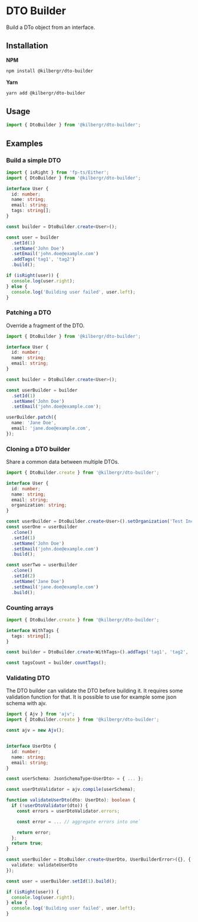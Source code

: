 # DTO Builder

Build a DTo object from an interface.

## Installation

**NPM**

```bash
npm install @kilbergr/dto-builder
```

**Yarn**

```bash
yarn add @kilbergr/dto-builder
```

## Usage

```typescript
import { DtoBuilder } from '@kilbergr/dto-builder';
```

## Examples

### Build a simple DTO

```typescript
import { isRight } from 'fp-ts/Either';
import { DtoBuilder } from '@kilbergr/dto-builder';

interface User {
  id: number;
  name: string;
  email: string;
  tags: string[];
}

const builder = DtoBuilder.create<User>();

const user = builder
  .setId(1)
  .setName('John Doe')
  .setEmail('john.doe@example.com')
  .addTags('tag1', 'tag2')
  .build();

if (isRight(user)) {
  console.log(user.right);
} else {
  console.log('Building user failed', user.left);
}
```

### Patching a DTO

Override a fragment of the DTO.

```typescript
import { DtoBuilder } from '@kilbergr/dto-builder';

interface User {
  id: number;
  name: string;
  email: string;
}

const builder = DtoBuilder.create<User>();

const userBuilder = builder
  .setId(1)
  .setName('John Doe')
  .setEmail('john.doe@example.com');

userBuilder.patch({
  name: 'Jane Doe',
  email: 'jane.doe@example.com',
});
```

### Cloning a DTO builder

Share a common data between multiple DTOs.

```typescript
import { DtoBuilder.create } from '@kilbergr/dto-builder';

interface User {
  id: number;
  name: string;
  email: string;
  organization: string;
}

const userBuilder = DtoBuilder.create<User>().setOrganization('Test Inc.');
const userOne = userBuilder
  .clone()
  .setId(1)
  .setName('John Doe')
  .setEmail('john.doe@example.com')
  .build();

const userTwo = userBuilder
  .clone()
  .setId(2)
  .setName('Jane Doe')
  .setEmail('jane.doe@example.com')
  .build();
```

### Counting arrays

```typescript
import { DtoBuilder.create } from '@kilbergr/dto-builder';

interface WithTags {
  tags: string[];
}

const builder = DtoBuilder.create<WithTags>().addTags('tag1', 'tag2', 'tag3');

const tagsCount = builder.countTags();
```

### Validating DTO

The DTO builder can validate the DTO before building it. It requires some
validation function for that. It is possible to use for example some json schema
with ajv.

```typescript
import { Ajv } from 'ajv';
import { DtoBuilder.create } from '@kilbergr/dto-builder';

const ajv = new Ajv();


interface UserDto {
  id: number;
  name: string;
  email: string;
}

const userSchema: JsonSchemaType<UserDto> = { ... };

const userDtoValidator = ajv.compile(userSchema);

function validateUserDto(dto: UserDto): boolean {
  if (!userDtoValidator(dto)) {
    const errors = userDtoValidator.errors;

    const error = ... // aggregate errors into one`

    return error;
  };
  return true;
}

const userBuilder = DtoBuilder.create<UserDto, UserBuilderError>({}, {
  validate: validateUserDto
});

const user = userBuilder.setId(1).build();

if (isRight(user)) {
  console.log(user.right);
} else {
  console.log('Building user failed', user.left);
}
```
